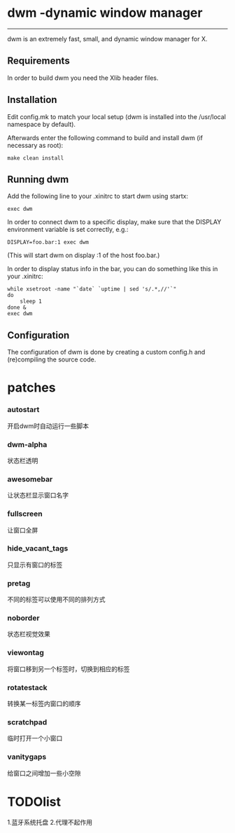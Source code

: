 # dwm -dynamic window manager
----------------------------

dwm is an extremely fast, small, and dynamic window manager for X.


Requirements
------------
In order to build dwm you need the Xlib header files.


Installation
------------
Edit config.mk to match your local setup (dwm is installed into
the /usr/local namespace by default).

Afterwards enter the following command to build and install dwm (if
necessary as root):

    make clean install


Running dwm
-----------
Add the following line to your .xinitrc to start dwm using startx:

    exec dwm

In order to connect dwm to a specific display, make sure that
the DISPLAY environment variable is set correctly, e.g.:

    DISPLAY=foo.bar:1 exec dwm

(This will start dwm on display :1 of the host foo.bar.)

In order to display status info in the bar, you can do something
like this in your .xinitrc:

    while xsetroot -name "`date` `uptime | sed 's/.*,//'`"
    do
    	sleep 1
    done &
    exec dwm


Configuration
-------------
The configuration of dwm is done by creating a custom config.h
and (re)compiling the source code.




# patches

### autostart
开启dwm时自动运行一些脚本
### dwm-alpha
状态栏透明
### awesomebar
让状态栏显示窗口名字
### fullscreen
让窗口全屏
### hide_vacant_tags
只显示有窗口的标签
### pretag
不同的标签可以使用不同的排列方式
### noborder
状态栏视觉效果
### viewontag
将窗口移到另一个标签时，切换到相应的标签
### rotatestack
转换某一标签内窗口的顺序
### scratchpad
临时打开一个小窗口
### vanitygaps
给窗口之间增加一些小空隙


# TODOlist
1.蓝牙系统托盘
2.代理不起作用
